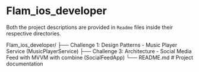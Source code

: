# Flam_ios_developer

Both the project descriptions are provided in `Readme` files inside their respective directories.

Flam_ios_developer/
├── Challenge 1: Design Patterns - Music Player Service (MusicPlayerService) 
├── Challenge 3: Architecture - Social Media Feed with MVVM with combine (SocialFeedApp)
└── README.md # Project documentation
